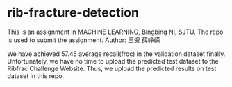 # rib-fracture-detection
This is an assignment in MACHINE LEARNING, Bingbing Ni, SJTU. The repo is used to submit the assignment.
Author: 王资 薛峥嵘

We have achieved 57.45 average recall(froc) in the validation dataset finally. Unfortunately, we have no time to upload the predicted test dataset to the Ribfrac Challenge Website. Thus, we upload the predicted results on test dataset in this repo. 
